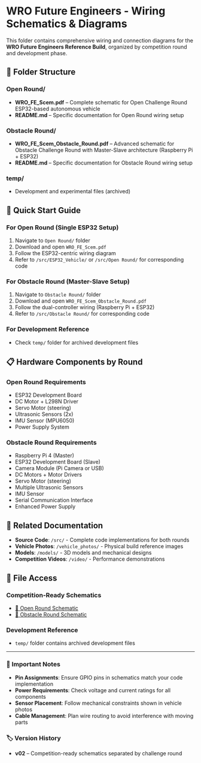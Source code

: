 # WRO Future Engineers - Wiring Schematics & Diagrams

This folder contains comprehensive wiring and connection diagrams for the **WRO Future Engineers Reference Build**, organized by competition round and development phase.

## 📂 Folder Structure

### **Open Round/**
- **WRO_FE_Scem.pdf** – Complete schematic for Open Challenge Round ESP32-based autonomous vehicle
- **README.md** – Specific documentation for Open Round wiring setup

### **Obstacle Round/**
- **WRO_FE_Scem_Obstacle_Round.pdf** – Advanced schematic for Obstacle Challenge Round with Master-Slave architecture (Raspberry Pi + ESP32)
- **README.md** – Specific documentation for Obstacle Round wiring setup

### **temp/**
- Development and experimental files (archived)

## 🚀 Quick Start Guide

### **For Open Round (Single ESP32 Setup)**
1. Navigate to `Open Round/` folder
2. Download and open `WRO_FE_Scem.pdf`
3. Follow the ESP32-centric wiring diagram
4. Refer to `/src/ESP32_Vehicle/` or `/src/Open Round/` for corresponding code

### **For Obstacle Round (Master-Slave Setup)**
1. Navigate to `Obstacle Round/` folder  
2. Download and open `WRO_FE_Scem_Obstacle_Round.pdf`
3. Follow the dual-controller wiring (Raspberry Pi + ESP32)
4. Refer to `/src/Obstacle Round/` for corresponding code

### **For Development Reference**
- Check `temp/` folder for archived development files

## 📋 Hardware Components by Round

### **Open Round Requirements**
- ESP32 Development Board
- DC Motor + L298N Driver
- Servo Motor (steering)
- Ultrasonic Sensors (2x)
- IMU Sensor (MPU6050)
- Power Supply System

### **Obstacle Round Requirements**  
- Raspberry Pi 4 (Master)
- ESP32 Development Board (Slave)
- Camera Module (Pi Camera or USB)
- DC Motors + Motor Drivers
- Servo Motor (steering)
- Multiple Ultrasonic Sensors
- IMU Sensor
- Serial Communication Interface
- Enhanced Power Supply

## 🔗 Related Documentation

- **Source Code**: `/src/` - Complete code implementations for both rounds
- **Vehicle Photos**: `/vehicle_photos/` - Physical build reference images  
- **Models**: `/models/` - 3D models and mechanical designs
- **Competition Videos**: `/video/` - Performance demonstrations

## 📄 File Access

### **Competition-Ready Schematics**
- [📄 Open Round Schematic](Open%20Round/WRO_FE_Scem.pdf) 
- [📄 Obstacle Round Schematic](Obstacle%20Round/WRO_FE_Scem_Obstacle_Round.pdf)

### **Development Reference**
- `temp/` folder contains archived development files

---

### 📌 Important Notes
- **Pin Assignments**: Ensure GPIO pins in schematics match your code implementation
- **Power Requirements**: Check voltage and current ratings for all components
- **Sensor Placement**: Follow mechanical constraints shown in vehicle photos
- **Cable Management**: Plan wire routing to avoid interference with moving parts

### 🏷️ Version History
- **v02** – Competition-ready schematics separated by challenge round
